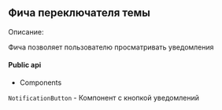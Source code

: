 ## Фича переключателя темы

Описание:

Фича позволяет пользователю просматривать уведомления

#### Public api

- Components

`NotificationButton` - Компонент с кнопкой уведомлений
